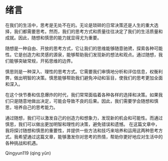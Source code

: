 <h1>绪言</h1>

在我们的生活中，思考是无处不在的。无论是琐碎的日常决策还是人生的重大选择，我们都需要思考。然而，我们的思考方式和质量往往决定了我们的生活质量和成就。因此，随想和慎思的能力就显得尤为重要。

随想是一种自由、开放的思考方式，它让我们的思维能够随意驰骋，探索各种可能性。它是创造力和灵感的源泉，能够帮助我们发现新的想法和观点。通过随想，我们能够突破常规，开拓思维的边界。

慎思则是一种深入、理性的思考方式。它需要我们审慎地分析和评估信息，权衡利弊，做出明智的决策。慎思能够帮助我们避免冲动和盲目，使我们的思考更加全面和深入。

在这个快节奏和信息爆炸的时代，我们常常面临着各种各样的选择和决策。如果我们只是随意地做出决定，可能会导致不良的后果。因此，我们需要学会随想和慎思，培养自己的思考能力。

通过随想，我们可以激发自己的创造力和想象力，发现新的机会和可能性。而通过慎思，我们可以做出更加明智和理性的决策，避免错误和遗憾。
在这篇文章中，我将探讨随想和慎思的重要性，并提供一些方法和技巧来培养和运用这两种思考方式。我希望通过这篇文章，能够激发你对思考的热情，帮助你更好地应对生活中的各种挑战和机遇。

<p class="text-right">Qingyun119 (qìng yǔn)</p>
